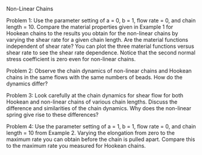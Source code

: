 

Non-Linear Chains

Problem 1: Use the parameter setting of a = 0, b = 1, flow rate = 0, and chain length = 10.  Compare the material properties given in Example 1 for Hookean chains to the results you obtain for the non-linear chains by varying the shear rate for a given chain length.  Are the material functions independent of shear rate?  You can plot the three material functions versus shear rate to see the shear rate dependence.  Notice that the second normal stress coefficient is zero even for non-linear chains.

Problem 2: Observe the chain dynamics of non-linear chains and Hookean chains in the same flows with the same numbers of beads.  How do the dynamics differ?  

Problem 3: Look carefully at the chain dynamics for shear flow for both Hookean and non-linear chains of various chain lengths.  Discuss the difference and similarities of the chain dynamics.  Why does the non-linear spring give rise to these differences?

Problem 4: Use the parameter setting of a = 1, b = 1, flow rate = 0, and chain length = 10 from Example 2.  Varying the elongation from zero to the maximum rate you can obtain before the chain is pulled apart.  Compare this to the maximum rate you measured for Hookean chains.